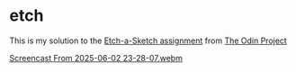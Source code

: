 # etch
This is my solution to the [Etch-a-Sketch assignment](https://www.theodinproject.com/lessons/foundations-etch-a-sketch) from [The Odin Project](https://www.theodinproject.com/)

[Screencast From 2025-06-02 23-28-07.webm](https://github.com/user-attachments/assets/ffdf8b73-ea3d-40c8-965a-50cb739bae83)
